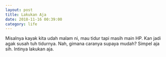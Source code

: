 ```yaml
---
layout: post
title: Lakukan Aja
date: 2018-11-16 00:39:00
category: life
---
```

Misalnya kayak kita udah malam ni, mau tidur tapi masih main HP. Kan jadi agak susah tuh tidurnya. Nah, gimana caranya supaya mudah? Simpel aja sih. Intinya lakukan aja.